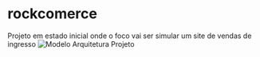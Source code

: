 # rockcomerce
Projeto em estado inicial onde o foco vai ser simular um site de vendas de ingresso
![Modelo Arquitetura Projeto](https://github.com/PauloJuniorpj/rockcomerce/assets/85879706/eb362d28-ecaa-4b5a-a362-7deb5d750bdc)
